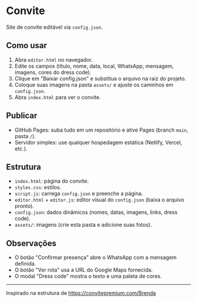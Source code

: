# Convite

Site de convite editável via `config.json`.

## Como usar

1. Abra `editor.html` no navegador.
2. Edite os campos (título, nome, data, local, WhatsApp, mensagem, imagens, cores do dress code).
3. Clique em "Baixar config.json" e substitua o arquivo na raiz do projeto.
4. Coloque suas imagens na pasta `assets/` e ajuste os caminhos em `config.json`.
5. Abra `index.html` para ver o convite.

## Publicar

- GitHub Pages: suba tudo em um repositório e ative Pages (branch `main`, pasta `/`).
- Servidor simples: use qualquer hospedagem estática (Netlify, Vercel, etc.).

## Estrutura

- `index.html`: página do convite.
- `styles.css`: estilos.
- `script.js`: carrega `config.json` e preenche a página.
- `editor.html` + `editor.js`: editor visual do `config.json` (baixa o arquivo pronto).
- `config.json`: dados dinâmicos (nomes, datas, imagens, links, dress code).
- `assets/`: imagens (crie esta pasta e adicione suas fotos).

## Observações

- O botão "Confirmar presença" abre o WhatsApp com a mensagem definida.
- O botão "Ver rota" usa a URL do Google Maps fornecida.
- O modal "Dress code" mostra o texto e uma paleta de cores.

---

Inspirado na estrutura de https://convitepremium.com/Brenda
